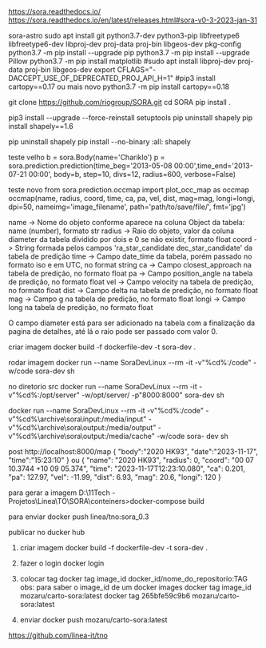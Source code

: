 https://sora.readthedocs.io/
https://sora.readthedocs.io/en/latest/releases.html#sora-v0-3-2023-jan-31



sora-astro
sudo apt install git python3.7-dev python3-pip libfreetype6 libfreetype6-dev libproj-dev proj-data proj-bin libgeos-dev pkg-config
python3.7 -m pip install --upgrade pip
python3.7 -m pip install --upgrade Pillow
python3.7 -m pip install matplotlib
#sudo apt install libproj-dev proj-data proj-bin libgeos-dev
export CFLAGS="-DACCEPT_USE_OF_DEPRECATED_PROJ_API_H=1"
#pip3 install cartopy==0.17 ou mais novo
python3.7 -m pip install cartopy==0.18

git clone https://github.com/riogroup/SORA.git
cd SORA
pip install .

pip3 install --upgrade --force-reinstall setuptools
pip uninstall shapely
pip install shapely==1.6

pip uninstall shapely
pip install --no-binary :all: shapely




teste velho
b = sora.Body(name='Chariklo')
p = sora.prediction.prediction(time_beg='2013-05-08 00:00',time_end='2013-07-21 00:00', body=b, step=10, divs=12, radius=600, verbose=False)

teste novo
from sora.prediction.occmap import plot_occ_map as occmap
occmap(name, radius, coord, time, ca, pa, vel, dist, mag=mag, longi=longi, dpi=50,  nameimg='image_filename', path='path/to/save/file/', fmt='jpg')


name -> Nome do objeto conforme aparece na coluna Object da tabela: name (number), formato str
radius -> Raio do objeto, valor da coluna diameter da tabela dividido por dois e 0 se não existir, formato float
coord -> String formada pelos campos 'ra_star_candidate dec_star_candidate' da tabela de predição
time -> Campo date_time da tabela, porém passado no formato iso e em UTC, no format string
ca -> Campo closest_approach na tabela de predição, no formato float
pa -> Campo position_angle na tabela de predição, no formato float
vel -> Campo velocity na tabela de predição, no formato float
dist -> Campo delta na tabela de predição, no formato float
mag -> Campo g na tabela de predição, no formato float
longi -> Campo long na tabela de predição, no formato float

O campo diameter está para ser adicionado na tabela com a finalização da pagina de detalhes, até lá o raio pode ser passado com valor 0.


criar imagem
docker build -f dockerfile-dev -t sora-dev .

rodar imagem
docker run --name SoraDevLinux --rm -it -v"%cd%:/code" -w/code sora-dev sh

no diretorio src
docker run --name SoraDevLinux --rm -it -v"%cd%:/opt/server" -w/opt/server/ -p"8000:8000" sora-dev sh

docker run --name SoraDevLinux --rm -it -v"%cd%:/code" -v"%cd%\archive\sora\input:/media/input" -v"%cd%\archive\sora\output:/media/output" -v"%cd%\archive\sora\output:/media/cache" -w/code sora-
dev sh

post http://localhost:8000/map
{
  "body":"2020 HK93",
  "date":"2023-11-17",
  "time":"15:23:10"
}
ou
{
    "name": "2020 HK93",
    "radius": 0,
    "coord": "00 07 10.3744 +10 09 05.374",
    "time": "2023-11-17T12:23:10.080",
    "ca": 0.201,
    "pa": 127.97,
    "vel": -11.99,
    "dist": 6.93,
    "mag": 20.6,
    "longi": 120
}


para gerar a imagem
D:\11Tech - Projetos\Linea\TO\SORA\conteiners>docker-compose build

para enviar
docker push linea/tno:sora_0.3




publicar no ducker hub

1. criar imagem
   docker build -f dockerfile-dev -t sora-dev .

2. fazer o login
   docker login

3. colocar tag
   docker tag image_id docker_id/nome_do_repositorio:TAG
obs: para saber o image_id de um docker images
   docker tag image_id   mozaru/carto-sora:latest
   docker tag 265bfe59c9b6 mozaru/carto-sora:latest
   
4. enviar
    docker push mozaru/carto-sora:latest

https://github.com/linea-it/tno
   


